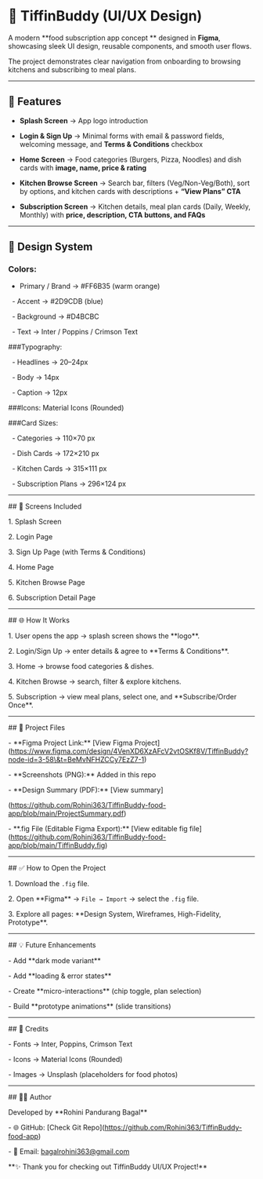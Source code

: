 # 🍴 TiffinBuddy (UI/UX Design)



A modern **food subscription app concept ** designed in **Figma**, showcasing sleek UI design, reusable components, and smooth user flows.  

The project demonstrates clear navigation from onboarding to browsing kitchens and subscribing to meal plans.



---



## 🚀 Features



- **Splash Screen** → App logo introduction  

- **Login & Sign Up** → Minimal forms with email & password fields, welcoming message, and **Terms & Conditions** checkbox  

- **Home Screen** → Food categories (Burgers, Pizza, Noodles) and dish cards with **image, name, price & rating**  

- **Kitchen Browse Screen** → Search bar, filters (Veg/Non-Veg/Both), sort by options, and kitchen cards with descriptions + **“View Plans” CTA**  

- **Subscription Screen** → Kitchen details, meal plan cards (Daily, Weekly, Monthly) with **price, description, CTA buttons, and FAQs**  



---



## 🎨 Design System



### Colors:  

- Primary / Brand → #FF6B35 (warm orange)  

&nbsp; - Accent → #2D9CDB (blue)  

&nbsp; - Background → #D4BCBC  

&nbsp; - Text → Inter / Poppins / Crimson Text  



\###Typography:  

&nbsp; - Headlines → 20–24px  

&nbsp; - Body → 14px  

&nbsp; - Caption → 12px  



\###Icons: Material Icons (Rounded)  



\###Card Sizes:  

&nbsp; - Categories → 110×70 px  

&nbsp; - Dish Cards → 172×210 px  

&nbsp; - Kitchen Cards → 315×111 px  

&nbsp; - Subscription Plans → 296×124 px  



---



\## 📱 Screens Included



1\. Splash Screen  

2\. Login Page  

3\. Sign Up Page (with Terms \& Conditions)  

4\. Home Page  

5\. Kitchen Browse Page  

6\. Subscription Detail Page  



---



\## 🌐 How It Works



1\. User opens the app → splash screen shows the \*\*logo\*\*.  

2\. Login/Sign Up → enter details \& agree to \*\*Terms \& Conditions\*\*.  

3\. Home → browse food categories \& dishes.  

4\. Kitchen Browse → search, filter \& explore kitchens.  

5\. Subscription → view meal plans, select one, and \*\*Subscribe/Order Once\*\*.  



---



\## 📂 Project Files



\- \*\*Figma Project Link:\*\* \[View Figma Project](https://www.figma.com/design/4VenXD6XzAFcV2vtOSKf8V/TiffinBuddy?node-id=3-58\&t=BeMvNFHZCCy7EzZ7-1)  

\- \*\*Screenshots (PNG):\*\* Added in this repo  

\- \*\*Design Summary (PDF):\*\* \[View summary]

(https://github.com/Rohini363/TiffinBuddy-food-app/blob/main/ProjectSummary.pdf)

\- \*\*.fig File (Editable Figma Export):\*\* \[View editable fig file](https://github.com/Rohini363/TiffinBuddy-food-app/blob/main/TiffinBuddy.fig)  



---



\## ✅ How to Open the Project



1\. Download the `.fig` file.  

2\. Open \*\*Figma\*\* → `File → Import` → select the `.fig` file.  

3\. Explore all pages: \*\*Design System, Wireframes, High-Fidelity, Prototype\*\*.  



---



\## 💡 Future Enhancements



\- Add \*\*dark mode variant\*\*  

\- Add \*\*loading \& error states\*\*  

\- Create \*\*micro-interactions\*\* (chip toggle, plan selection)  

\- Build \*\*prototype animations\*\* (slide transitions)  



---



\## 🙌 Credits



\- Fonts → Inter, Poppins, Crimson Text  

\- Icons → Material Icons (Rounded)  

\- Images → Unsplash (placeholders for food photos)  



---



\## 👩‍💻 Author



Developed by \*\*Rohini Pandurang Bagal\*\*  

\- 🌐 GitHub: \[Check Git Repo](https://github.com/Rohini363/TiffinBuddy-food-app)  

\- 📧 Email: bagalrohini363@gmail.com  



\*\*✨ Thank you for checking out TiffinBuddy UI/UX Project!\*\*



